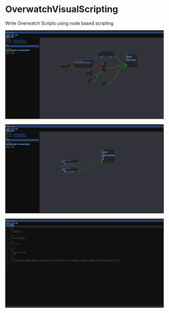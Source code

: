 # OverwatchVisualScripting
 Write Overwatch Scripts using node based scripting
 
 ![img](Images/img3.png)
 
![img](Images/img1.png)

![img](Images/img2.png)
